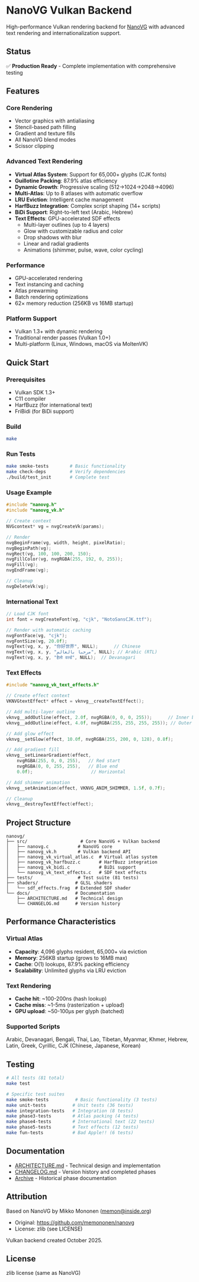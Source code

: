 # NanoVG Vulkan Backend

High-performance Vulkan rendering backend for [NanoVG](https://github.com/memononen/nanovg) with advanced text rendering and internationalization support.

## Status

✅ **Production Ready** - Complete implementation with comprehensive testing

## Features

### Core Rendering
- Vector graphics with antialiasing
- Stencil-based path filling
- Gradient and texture fills
- All NanoVG blend modes
- Scissor clipping

### Advanced Text Rendering
- **Virtual Atlas System**: Support for 65,000+ glyphs (CJK fonts)
- **Guillotine Packing**: 87.9% atlas efficiency
- **Dynamic Growth**: Progressive scaling (512→1024→2048→4096)
- **Multi-Atlas**: Up to 8 atlases with automatic overflow
- **LRU Eviction**: Intelligent cache management
- **HarfBuzz Integration**: Complex script shaping (14+ scripts)
- **BiDi Support**: Right-to-left text (Arabic, Hebrew)
- **Text Effects**: GPU-accelerated SDF effects
  - Multi-layer outlines (up to 4 layers)
  - Glow with customizable radius and color
  - Drop shadows with blur
  - Linear and radial gradients
  - Animations (shimmer, pulse, wave, color cycling)

### Performance
- GPU-accelerated rendering
- Text instancing and caching
- Atlas prewarming
- Batch rendering optimizations
- 62× memory reduction (256KB vs 16MB startup)

### Platform Support
- Vulkan 1.3+ with dynamic rendering
- Traditional render passes (Vulkan 1.0+)
- Multi-platform (Linux, Windows, macOS via MoltenVK)

## Quick Start

### Prerequisites
- Vulkan SDK 1.3+
- C11 compiler
- HarfBuzz (for international text)
- FriBidi (for BiDi support)

### Build
```bash
make
```

### Run Tests
```bash
make smoke-tests        # Basic functionality
make check-deps         # Verify dependencies
./build/test_init       # Complete test
```

### Usage Example
```c
#include "nanovg.h"
#include "nanovg_vk.h"

// Create context
NVGcontext* vg = nvgCreateVk(params);

// Render
nvgBeginFrame(vg, width, height, pixelRatio);
nvgBeginPath(vg);
nvgRect(vg, 100, 100, 200, 150);
nvgFillColor(vg, nvgRGBA(255, 192, 0, 255));
nvgFill(vg);
nvgEndFrame(vg);

// Cleanup
nvgDeleteVk(vg);
```

### International Text
```c
// Load CJK font
int font = nvgCreateFont(vg, "cjk", "NotoSansCJK.ttf");

// Render with automatic caching
nvgFontFace(vg, "cjk");
nvgFontSize(vg, 20.0f);
nvgText(vg, x, y, "你好世界", NULL);      // Chinese
nvgText(vg, x, y, "مرحبا بالعالم", NULL); // Arabic (RTL)
nvgText(vg, x, y, "हैलो वर्ल्ड", NULL);  // Devanagari
```

### Text Effects
```c
#include "nanovg_vk_text_effects.h"

// Create effect context
VKNVGtextEffect* effect = vknvg__createTextEffect();

// Add multi-layer outline
vknvg__addOutline(effect, 2.0f, nvgRGBA(0, 0, 0, 255));      // Inner black
vknvg__addOutline(effect, 4.0f, nvgRGBA(255, 255, 255, 255)); // Outer white

// Add glow effect
vknvg__setGlow(effect, 10.0f, nvgRGBA(255, 200, 0, 128), 0.8f);

// Add gradient fill
vknvg__setLinearGradient(effect,
    nvgRGBA(255, 0, 0, 255),   // Red start
    nvgRGBA(0, 0, 255, 255),   // Blue end
    0.0f);                      // Horizontal

// Add shimmer animation
vknvg__setAnimation(effect, VKNVG_ANIM_SHIMMER, 1.5f, 0.7f);

// Cleanup
vknvg__destroyTextEffect(effect);
```

## Project Structure

```
nanovg/
├── src/                    # Core NanoVG + Vulkan backend
│   ├── nanovg.c           # NanoVG core
│   ├── nanovg_vk.h        # Vulkan backend API
│   ├── nanovg_vk_virtual_atlas.c  # Virtual atlas system
│   ├── nanovg_vk_harfbuzz.c       # HarfBuzz integration
│   ├── nanovg_vk_bidi.c           # BiDi support
│   └── nanovg_vk_text_effects.c   # SDF text effects
├── tests/                 # Test suite (81 tests)
├── shaders/              # GLSL shaders
│   └── sdf_effects.frag  # Extended SDF shader
└── docs/                 # Documentation
    ├── ARCHITECTURE.md   # Technical design
    └── CHANGELOG.md      # Version history
```

## Performance Characteristics

### Virtual Atlas
- **Capacity**: 4,096 glyphs resident, 65,000+ via eviction
- **Memory**: 256KB startup (grows to 16MB max)
- **Cache**: O(1) lookups, 87.9% packing efficiency
- **Scalability**: Unlimited glyphs via LRU eviction

### Text Rendering
- **Cache hit**: ~100-200ns (hash lookup)
- **Cache miss**: ~1-5ms (rasterization + upload)
- **GPU upload**: ~50-100µs per glyph (batched)

### Supported Scripts
Arabic, Devanagari, Bengali, Thai, Lao, Tibetan, Myanmar, Khmer, Hebrew, Latin, Greek, Cyrillic, CJK (Chinese, Japanese, Korean)

## Testing

```bash
# All tests (81 total)
make test

# Specific test suites
make smoke-tests          # Basic functionality (3 tests)
make unit-tests          # Unit tests (36 tests)
make integration-tests   # Integration (8 tests)
make phase3-tests        # Atlas packing (4 tests)
make phase4-tests        # International text (22 tests)
make phase5-tests        # Text effects (12 tests)
make fun-tests           # Bad Apple!! (6 tests)
```

## Documentation

- [ARCHITECTURE.md](docs/ARCHITECTURE.md) - Technical design and implementation
- [CHANGELOG.md](docs/CHANGELOG.md) - Version history and completed phases
- [Archive](docs/archive/) - Historical phase documentation

## Attribution

Based on NanoVG by Mikko Mononen (memon@inside.org)
- Original: https://github.com/memononen/nanovg
- License: zlib (see LICENSE)

Vulkan backend created October 2025.

## License

zlib license (same as NanoVG)
